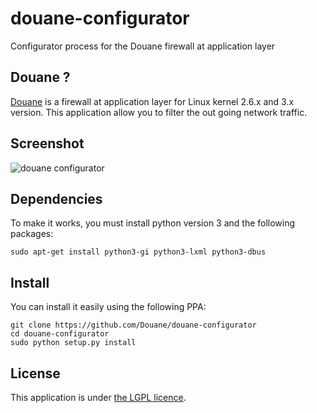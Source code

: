 # douane-configurator

Configurator process for the Douane firewall at application layer

## Douane ?

[Douane](https://github.com/zedtux/Douane) is a firewall at application layer for Linux kernel 2.6.x and 3.x version. This application allow you to filter the out going network traffic.

## Screenshot

![douane configurator](https://pbs.twimg.com/media/BQCUQp7CEAE7wXi.png:large)

## Dependencies

To make it works, you must install python version 3 and the following packages:

    sudo apt-get install python3-gi python3-lxml python3-dbus

## Install

You can install it easily using the following PPA:

    git clone https://github.com/Douane/douane-configurator
    cd douane-configurator
    sudo python setup.py install

## License

This application is under [the LGPL licence](http://www.gnu.org/licenses/lgpl.html).
